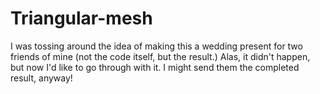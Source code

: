 # Triangular-mesh

I was tossing around the idea of making this a wedding present for two friends of mine (not the code itself, but the result.) Alas, it didn't happen, but now I'd like to go through with it. I might send them the completed result, anyway!
